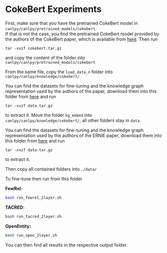 # CokeBert Experiments

First, make sure that you have the pretrained CokeBert model in `canlpy/canlpy/pretrained_models/cokebert`.  
If that is not the case, you find the pretrained CokeBert model provided by the authors of the CokeBert paper, which is available from [here](https://drive.google.com/file/d/1poBynySbIosIYHaHfqnHKQEqoMmm1h5K/view?usp=sharing). 
Then run
```shell
tar -xvzf cokebert.tar.gz
```
and copy the content of the folder into `canlpy/canlpy/pretrained_models/cokebert` 

From the same file, copy the `load_data_n` folder into `canlpy/canlpy/knowledge/cokebert/`

You can find the datasets for fine-tuning and the knowledge graph representation used by the authors of the paper, download them into this folder from [here](https://drive.google.com/open?id=1HlWw7Q6-dFSm9jNSCh4VaBf1PlGqt9im) and run 

```shell
tar -xvzf data.tar.gz
```
to extract it. Move the folder `kg_embed` into `canlpy/canlpy/knowledge/cokebert/`, all other folders stay in `data`. 

You can find the datasets for fine-tuning and the knowledge graph representation used by the authors of the ERNIE paper, download them into this folder from [here](https://drive.google.com/open?id=1HlWw7Q6-dFSm9jNSCh4VaBf1PlGqt9im) and run 

```shell
tar -xvzf data.tar.gz
```
to extract it. 

Then copy all contained folders into `./data/`

To fine-tune then run from this folder

**FewRel:**

```bash
bash run_fewrel_2layer.sh
````

**TACRED:**

```bash
bash run_tacred_2layer.sh
```

**OpenEntity:**

```bash
bash run_open_2layer.sh
```

You can then find all results in the respective output folder.
